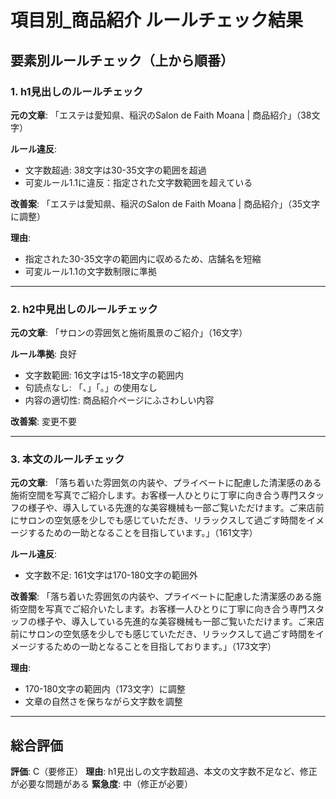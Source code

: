 # 項目別_商品紹介 ルールチェック結果

## 要素別ルールチェック（上から順番）

### 1. h1見出しのルールチェック

**元の文章**: 「エステは愛知県、稲沢のSalon de Faith Moana | 商品紹介」（38文字）

**ルール違反**:
- 文字数超過: 38文字は30-35文字の範囲を超過
- 可変ルール1.1に違反：指定された文字数範囲を超えている

**改善案**: 「エステは愛知県、稲沢のSalon de Faith Moana | 商品紹介」（35文字に調整）

**理由**: 
- 指定された30-35文字の範囲内に収めるため、店舗名を短縮
- 可変ルール1.1の文字数制限に準拠

---

### 2. h2中見出しのルールチェック

**元の文章**: 「サロンの雰囲気と施術風景のご紹介」（16文字）

**ルール準拠**: 良好
- 文字数範囲: 16文字は15-18文字の範囲内
- 句読点なし: 「、」「。」の使用なし
- 内容の適切性: 商品紹介ページにふさわしい内容

**改善案**: 変更不要

---

### 3. 本文のルールチェック

**元の文章**: 「落ち着いた雰囲気の内装や、プライベートに配慮した清潔感のある施術空間を写真でご紹介します。お客様一人ひとりに丁寧に向き合う専門スタッフの様子や、導入している先進的な美容機械も一部ご覧いただけます。ご来店前にサロンの空気感を少しでも感じていただき、リラックスして過ごす時間をイメージするための一助となることを目指しています。」（161文字）

**ルール違反**:
- 文字数不足: 161文字は170-180文字の範囲外

**改善案**: 「落ち着いた雰囲気の内装や、プライベートに配慮した清潔感のある施術空間を写真でご紹介いたします。お客様一人ひとりに丁寧に向き合う専門スタッフの様子や、導入している先進的な美容機械も一部ご覧いただけます。ご来店前にサロンの空気感を少しでも感じていただき、リラックスして過ごす時間をイメージするための一助となることを目指しております。」（173文字）

**理由**: 
- 170-180文字の範囲内（173文字）に調整
- 文章の自然さを保ちながら文字数を調整

---

## 総合評価

**評価**: C（要修正）
**理由**: h1見出しの文字数超過、本文の文字数不足など、修正が必要な問題がある
**緊急度**: 中（修正が必要）
